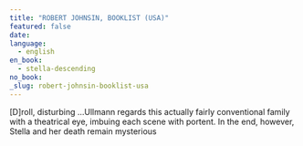 ```yaml
---
title: "ROBERT JOHNSIN, BOOKLIST (USA)"
featured: false
date:
language:
  - english
en_book:
  - stella-descending
no_book:
_slug: robert-johnsin-booklist-usa
---
```


[D]roll, disturbing …Ullmann regards this actually fairly conventional family with a theatrical eye, imbuing each scene with portent. In the end, however, Stella and her death remain mysterious

